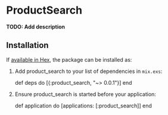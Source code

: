 # ProductSearch

**TODO: Add description**

## Installation

If [available in Hex](https://hex.pm/docs/publish), the package can be installed as:

  1. Add product_search to your list of dependencies in `mix.exs`:

        def deps do
          [{:product_search, "~> 0.0.1"}]
        end

  2. Ensure product_search is started before your application:

        def application do
          [applications: [:product_search]]
        end

